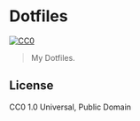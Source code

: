 Dotfiles
========

[![CC0](http://img.shields.io/badge/license-CC0-blue.svg?style=flat)](LICENSE)

> My Dotfiles.

License
-------

CC0 1.0 Universal, Public Domain
